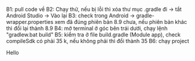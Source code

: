 B1: pull code về
B2: Chạy thử, nếu bị lỗi thì xóa thư mục .gradle đi -> tắt Android Studio -> Vào lại
B3: check trong Android -> gradle-wrapper.properties xem đã đúng phiên bản
8.9 chưa, nếu phiên bản khác thì đổi lại thành 8.9
B4: mở terminal ở góc bên trái dưới, chạy lệnh "gradlew.bat build"
B5: kiểm tra ở file build.gradle (Module app), check compileSdk có phải 35 k, nếu không phải thì đổi thành 35
B6: chạy project

Hello
